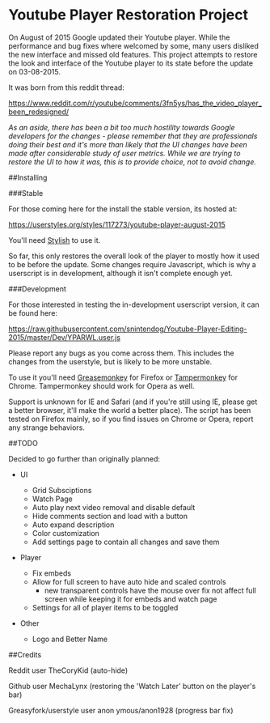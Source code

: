 # Youtube Player Restoration Project

On August of 2015 Google updated their Youtube player. While the performance and bug fixes where welcomed by some, many users disliked the new interface and missed old features. This project attempts to restore the look and interface of the Youtube player to its state before the update on 03-08-2015.

It was born from this reddit thread:

https://www.reddit.com/r/youtube/comments/3fn5ys/has_the_video_player_been_redesigned/

_As an aside, there has been a bit too much hostility towards Google developers for the changes - please remember that they are professionals doing their best and it's more than likely that the UI changes have been made after considerable study of user metrics. While we are trying to restore the UI to how it was, this is to provide choice, not to avoid change._

##Installing

###Stable

For those coming here for the install the stable version, its hosted at:

https://userstyles.org/styles/117273/youtube-player-august-2015

You'll need [Stylish](https://userstyles.org/) to use it.

So far, this only restores the overall look of the player to mostly how it used to be before the update. Some changes require Javascript, which is why a userscript is in development, although it isn't complete enough yet.

###Development

For those interested in testing the in-development userscript version, it can be found here:

https://raw.githubusercontent.com/snintendog/Youtube-Player-Editing-2015/master/Dev/YPARWL.user.js

Please report any bugs as you come across them. This includes the changes from the userstyle, but is likely to be more unstable.

To use it you'll need [Greasemonkey](https://addons.mozilla.org/en-us/firefox/addon/greasemonkey/) for Firefox or [Tampermonkey](https://chrome.google.com/webstore/detail/tampermonkey/dhdgffkkebhmkfjojejmpbldmpobfkfo?hl=en) for Chrome. Tampermonkey should work for Opera as well.

Support is unknown for IE and Safari (and if you're still using IE, please get a better browser, it'll make the world a better place). The script has been tested on Firefox mainly, so if you find issues on Chrome or Opera, report any strange behaviors.

##TODO

Decided to go further than originally planned:

  * UI

    - Grid Subsciptions
    - Watch Page
    - Auto play next video removal and disable default
    - Hide comments section and load with a button
    - Auto expand description
    - Color customization
    - Add settings page to contain all changes and save them

  * Player

    - Fix embeds
    - Allow for full screen to have auto hide and scaled controls
      - new transparent controls have the mouse over fix not affect full screen while keeping it for embeds and watch page
    - Settings for all of player items to be toggled

  * Other

    - Logo and Better Name

##Credits

Reddit user TheCoryKid (auto-hide)

Github user MechaLynx (restoring the 'Watch Later' button on the player's bar)

Greasyfork/userstyle user anon ymous/anon1928 (progress bar fix)
